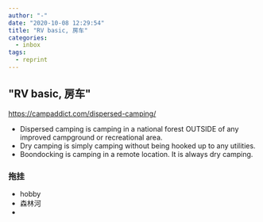 ```yaml
---
author: "-"
date: "2020-10-08 12:29:54" 
title: "RV basic, 房车"
categories:
  - inbox
tags:
  - reprint
---
```

## "RV basic, 房车"
https://campaddict.com/dispersed-camping/

- Dispersed camping is camping in a national forest OUTSIDE of any improved campground or recreational area. 
- Dry camping is simply camping without being hooked up to any utilities.
- Boondocking is camping in a remote location. It is always dry camping.

### 拖挂
- hobby
- 森林河
- 